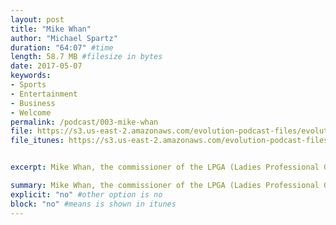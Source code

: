 ```yaml
---
layout: post
title: "Mike Whan"
author: "Michael Spartz"
duration: "64:07" #time
length: 58.7 MB #filesize in bytes
date: 2017-05-07
keywords:
- Sports
- Entertainment
- Business
- Welcome
permalink: /podcast/003-mike-whan
file: https://s3.us-east-2.amazonaws.com/evolution-podcast-files/evolution-2017/003-mike-whan.mp3
file_itunes: https://s3.us-east-2.amazonaws.com/evolution-podcast-files/evolution-2017/003-mike-whan.mp3


excerpt: Mike Whan, the commissioner of the LPGA (Ladies Professional Golf Association).  Get to know his story and the secrets to his success in finding balance and true happiness as a seasoned business leader of arguably one of the most recognized brands in women's sports around the world.

summary: Mike Whan, the commissioner of the LPGA (Ladies Professional Golf Association).  Get to know his story and the secrets to his success in finding balance and true happiness as a seasoned business leader of arguably one of the most recognized brands in women's sports around the world.
explicit: "no" #other option is no
block: "no" #means is shown in itunes
---
```

